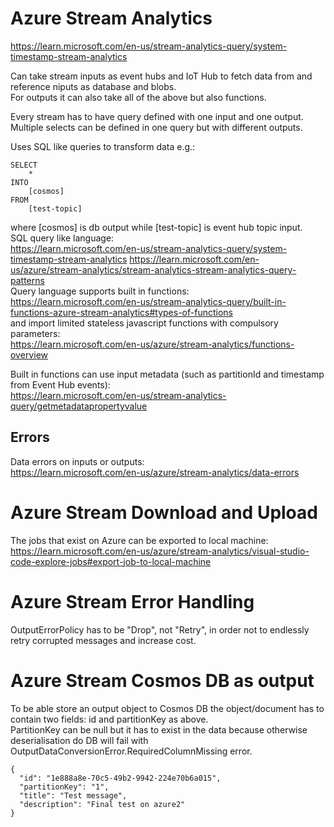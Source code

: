 # Azure Stream Analytics
https://learn.microsoft.com/en-us/stream-analytics-query/system-timestamp-stream-analytics  

Can take stream inputs as event hubs and IoT Hub to fetch data from and reference niputs as database and blobs.  
For outputs it can also take all of the above but also functions.

Every stream has to have query defined with one input and one output. Multiple selects can be defined in one query but with different outputs. 

Uses SQL like queries to transform data e.g.:  
```
SELECT
    *
INTO
    [cosmos]
FROM
    [test-topic]
```
where [cosmos] is db output while [test-topic] is event hub topic input.  
SQL query like language:  
https://learn.microsoft.com/en-us/stream-analytics-query/system-timestamp-stream-analytics
https://learn.microsoft.com/en-us/azure/stream-analytics/stream-analytics-stream-analytics-query-patterns  
Query language supports built in functions:  
https://learn.microsoft.com/en-us/stream-analytics-query/built-in-functions-azure-stream-analytics#types-of-functions  
and import limited stateless javascript functions with compulsory parameters:  
https://learn.microsoft.com/en-us/azure/stream-analytics/functions-overview

Built in functions can use input metadata (such as partitionId and timestamp from Event Hub events):  
https://learn.microsoft.com/en-us/stream-analytics-query/getmetadatapropertyvalue

## Errors

Data errors on inputs or outputs:  
https://learn.microsoft.com/en-us/azure/stream-analytics/data-errors


# Azure Stream Download and Upload
The jobs that exist on Azure can be exported to local machine:  
https://learn.microsoft.com/en-us/azure/stream-analytics/visual-studio-code-explore-jobs#export-job-to-local-machine
# Azure Stream Error Handling
OutputErrorPolicy has to be "Drop", not "Retry", in order not to endlessly retry corrupted messages and increase cost.

# Azure Stream Cosmos DB as output
To be able store an output object to Cosmos DB the object/document has to contain two fields: id and partitionKey as above.  
PartitionKey can be null but it has to exist in the data because otherwise deserialisation do DB will fail with OutputDataConversionError.RequiredColumnMissing error.
```
{
  "id": "1e888a8e-70c5-49b2-9942-224e70b6a015", 
  "partitionKey": "1",
  "title": "Test message",
  "description": "Final test on azure2"
}
```
